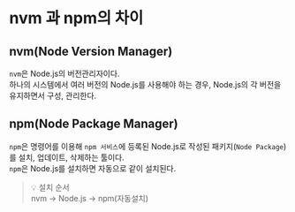 # nvm 과 npm의 차이 

## nvm(Node Version Manager)
`nvm`은 Node.js의 버전관리자이다.    
하나의 시스템에서 여러 버전의 Node.js를 사용해야 하는 경우, Node.js의 각 버전을 유지하면서 구성, 관리한다. 


## npm(Node Package Manager)
`npm`은 명령어를 이용해 `npm 서비스`에 등록된 Node.js로 작성된 패키지(`Node Package`)를 설치, 업데이트, 삭제하는 툴이다.    
`npm`은 Node.js를 설치하면 자동으로 같이 설치된다. 


> 💡 설치 순서  
> nvm -> Node.js -> npm(자동설치)

